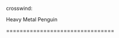 <!--
id: 3901858492
link: http://tumblr.atmos.org/post/3901858492/crosswind-heavy-metal-penguin
slug: crosswind-heavy-metal-penguin
date: Wed Mar 16 2011 11:09:29 GMT-0700 (PDT)
publish: 2011-03-016
tags: 
title: crosswind:

Heavy Metal Penguin

-->


crosswind:

Heavy Metal Penguin

================================



